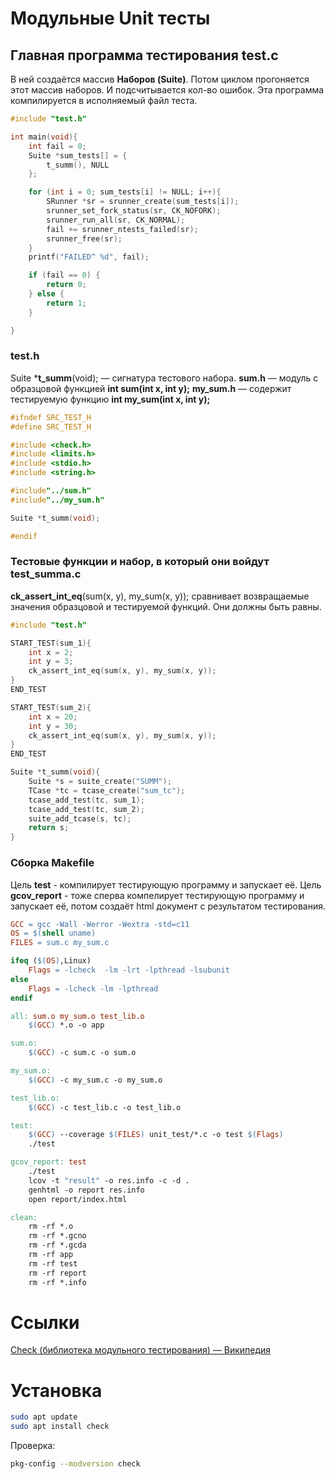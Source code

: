 # Модульные Unit тесты

## Главная программа тестирования test.c

В ней создаётся массив **Наборов (Suite)**. Потом циклом прогоняется этот массив наборов. И подсчитывается кол-во ошибок. Эта программа компилируется в исполняемый файл теста.

```c
#include "test.h"

int main(void){
    int fail = 0;
    Suite *sum_tests[] = {
        t_summ(), NULL
    };

    for (int i = 0; sum_tests[i] != NULL; i++){
        SRunner *sr = srunner_create(sum_tests[i]);
        srunner_set_fork_status(sr, CK_NOFORK);
        srunner_run_all(sr, CK_NORMAL);
        fail += srunner_ntests_failed(sr);
        srunner_free(sr);
    }
    printf("FAILED^ %d", fail);

    if (fail == 0) {
        return 0;
    } else {
        return 1;
    }

}
```

### test.h

Suite ***t_summ**(void); — сигнатура тестового набора.
**sum.h** — модуль с образцовой функцией **int sum(int x, int y);**
**my_sum.h** — содержит тестируемую функцию **int my_sum(int x, int y);**

```c
#ifndef SRC_TEST_H
#define SRC_TEST_H

#include <check.h>
#include <limits.h>
#include <stdio.h>
#include <string.h>

#include"../sum.h"
#include"../my_sum.h"

Suite *t_summ(void);

#endif
```

### Тестовые функции и набор, в который они войдут test_summa.c

**ck_assert_int_eq**(sum(x, y), my_sum(x, y)); сравнивает возвращаемые значения образцовой и тестируемой функций. Они должны быть равны.

```c
#include "test.h"

START_TEST(sum_1){
    int x = 2;
    int y = 3;
    ck_assert_int_eq(sum(x, y), my_sum(x, y));
}
END_TEST

START_TEST(sum_2){
    int x = 20;
    int y = 30;
    ck_assert_int_eq(sum(x, y), my_sum(x, y));
}
END_TEST

Suite *t_summ(void){
    Suite *s = suite_create("SUMM");
    TCase *tc = tcase_create("sum_tc");
    tcase_add_test(tc, sum_1);
    tcase_add_test(tc, sum_2);
    suite_add_tcase(s, tc);
    return s;
}
```

### Сборка Makefile

Цель **test** - компилирует тестирующую программу и запускает её.
Цель **gcov_report** - тоже сперва компелирует тестирующую программу и запускает её, потом создаёт html документ с результатом тестирования.

```makefile
GCC = gcc -Wall -Werror -Wextra -std=c11
OS = $(shell uname)
FILES = sum.c my_sum.c

ifeq ($(OS),Linux)
    Flags = -lcheck  -lm -lrt -lpthread -lsubunit
else
    Flags = -lcheck -lm -lpthread
endif

all: sum.o my_sum.o test_lib.o
	$(GCC) *.o -o app

sum.o:
	$(GCC) -c sum.c -o sum.o

my_sum.o:
	$(GCC) -c my_sum.c -o my_sum.o

test_lib.o:
	$(GCC) -c test_lib.c -o test_lib.o

test:
	$(GCC) --coverage $(FILES) unit_test/*.c -o test $(Flags)
	./test

gcov_report: test
	./test
	lcov -t "result" -o res.info -c -d .
	genhtml -o report res.info
	open report/index.html

clean:
	rm -rf *.o
	rm -rf *.gcno
	rm -rf *.gcda
	rm -rf app
	rm -rf test
	rm -rf report
	rm -rf *.info
```

# Ссылки

[Check (библиотека модульного тестирования) — Википедия](https://ru.wikipedia.org/wiki/Check_(%D0%B1%D0%B8%D0%B1%D0%BB%D0%B8%D0%BE%D1%82%D0%B5%D0%BA%D0%B0_%D0%BC%D0%BE%D0%B4%D1%83%D0%BB%D1%8C%D0%BD%D0%BE%D0%B3%D0%BE_%D1%82%D0%B5%D1%81%D1%82%D0%B8%D1%80%D0%BE%D0%B2%D0%B0%D0%BD%D0%B8%D1%8F))

# Установка

```bash
sudo apt update
sudo apt install check
```

Проверка:

```bash
pkg-config --modversion check
```


